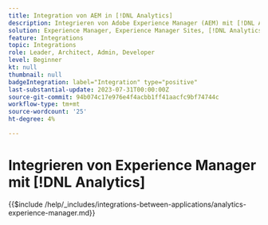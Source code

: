 ```yaml
---
title: Integration von AEM in [!DNL Analytics]
description: Integrieren von Adobe Experience Manager (AEM) mit [!DNL Analytics] , um das Benutzerverhalten auf Ihrer Website zu verfolgen und zu analysieren.
solution: Experience Manager, Experience Manager Sites, [!DNL Analytics]
feature: Integrations
topic: Integrations
role: Leader, Architect, Admin, Developer
level: Beginner
kt: null
thumbnail: null
badgeIntegration: label="Integration" type="positive"
last-substantial-update: 2023-07-31T00:00:00Z
source-git-commit: 94b074c17e976e4f4acbb1ff41aacfc9bf74744c
workflow-type: tm+mt
source-wordcount: '25'
ht-degree: 4%

---
```



# Integrieren von Experience Manager mit [!DNL Analytics]

{{$include /help/_includes/integrations-between-applications/analytics-experience-manager.md}}
